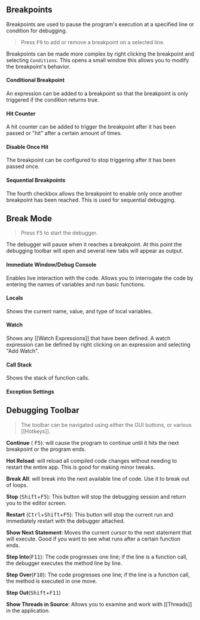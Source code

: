 ## Breakpoints
Breakpoints are used to pause the program's execution at a specified line or condition for debugging.

>Press <kbd>F9</kbd> to add or remove a breakpoint on a selected line.

Breakpoints can be made more complex by right clicking the breakpoint and selecting `Conditions`. This opens a small window this allows you to modify the breakpoint's behavior. 
#### Conditional Breakpoint
An expression can be added to a breakpoint so that the breakpoint is only triggered if the condition returns true.
#### Hit Counter
A hit counter can be added to trigger the breakpoint after it has been passed or "hit" after a certain amount of times.
#### Disable Once Hit
The breakpoint can be configured to stop triggering after it has been passed once.
#### Sequential Breakpoints
The fourth checkbox allows the breakpoint to enable only once another breakpoint has been reached. This is used for sequential debugging.

## Break Mode

> Press <kbd>F5</kbd> to start the debugger.

The debugger will pause when it reaches a breakpoint. At this point the debugging toolbar will open and several new tabs will appear as output.
#### Immediate Window/Debug Console
Enables live interaction with the code. Allows you to interrogate the code by entering the names of variables and run basic functions.
#### Locals
Shows the current name, value, and type of local variables.
#### Watch
Shows any [[Watch Expressions]] that have been defined. A watch expression can be defined by right clicking on an expression and selecting "Add Watch".
#### Call Stack
Shows the stack of function calls.
#### Exception Settings


## Debugging Toolbar

> The toolbar can be navigated using either the GUI buttons, or various [[Hotkeys]].

**Continue** ( <kbd>F5</kbd>): will cause the program to continue until it hits the next breakpoint or the program ends.

**Hot Reload**: will reload all compiled code changes without needing to restart the entire app. This is good for making minor tweaks.

**Break All**:  will break into the next available line of code. Use it to break out of loops.

**Stop** (<kbd>Shift</kbd>+<kbd>F5</kbd>): This button will stop the debugging session and return you to the editor screen.

**Restart** (<kbd>Ctrl</kbd>+<kbd>Shift</kbd>+<kbd>F5</kbd>): This button will stop the current run and immediately restart with the debugger attached.

**Show Next Statement**: Moves the current cursor to the next statement that will execute. Good if you want to see what runs after a certain function ends.

**Step Into**(<kbd>F11</kbd>): The code progresses one line; if the line is a function call, the debugger executes the method line by line.

**Step Over**(<kbd>F10</kbd>): The code progresses one line; if the line is a function call, the method is executed in one move.

**Step Out**(<kbd>Shift</kbd>+<kbd>F11</kbd>)

**Show Threads in Source**: Allows you to examine and work with [[Threads]] in the application.
